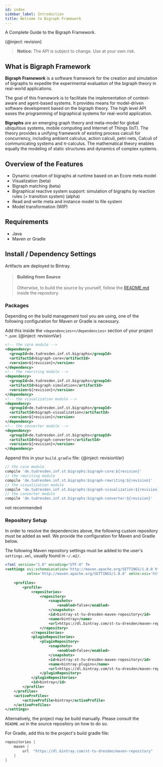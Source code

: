 ```yaml
---
id: index
sidebar_label: Introduction
title: Welcome to Bigraph Framework
---
```


<!--# Welcome to Bigraph Framework-->

A Complete Guide to the Bigraph Framework.

{@inject: revision}

> **Notice:** The API is subject to change. Use at your own risk.

## What is Bigraph Framework

**Bigraph Framework** is a software framework for the creation and simulation of bigraphs
to expedite the experimental evaluation of the bigraph theory in real-world applications.

The goal of this framework is to facilitate the implementation of context-aware and agent-based systems.
It provides means for model-driven software development based on the bigraph theory.
The high level API eases the programming of bigraphical systems for real-world application.

**Bigraphs** are an emerging graph theory and meta-model for global ubiquitous systems,
mobile computing and Internet of Things (IoT).
The theory provides a unifying framework of existing process calculi for concurrency,
including ambient calculus, action calculi, petri nets, Calculi of communicating
systems and π-calculus.
The mathematical theory enables equally the modeling of static structures
and dynamics of complex systems.

## Overview of the Features

- Dynamic creation of bigraphs at runtime based on an Ecore meta model
- Visualization (beta)
- Bigraph matching (beta)
- Bigraphical reactive system support: simulation of bigraphs by reaction rules (= transition system) (alpha)
- Read and write meta and instance model to file system
- Model transformation (WIP)

## Requirements

- Java
- Maven or Gradle

## Install / Dependency Settings

Artifacts are deployed to Bintray.

> #### Building from Source
> Otherwise, to build the source by yourself, follow the
> [README.md](https://git-st.inf.tu-dresden.de/bigraphs/bigraph-framework/blob/master/README.md)
> inside the repository.

### Packages

Depending on the build management tool you are using, one of the following
configuration for Maven or Gradle is necessary.


<!--DOCUSAURUS_CODE_TABS-->
<!--Maven-->
Add this inside the `<dependencies></dependencies>` section of your project `*.pom`:
{@inject: revisionVar}
```xml
<!-- the core module -->
<dependency>
  <groupId>de.tudresden.inf.st.bigraphs</groupId>
  <artifactId>bigraph-core</artifactId>
  <version>${revision}</version>
</dependency>
<!-- the rewriting module -->
<dependency>
  <groupId>de.tudresden.inf.st.bigraphs</groupId>
  <artifactId>bigraph-simulation</artifactId>
  <version>${revision}</version>
</dependency>
<!-- the visualization module -->
<dependency>
  <groupId>de.tudresden.inf.st.bigraphs</groupId>
  <artifactId>bigraph-visualization</artifactId>
  <version>${revision}</version>
</dependency>
<!-- the converter module -->
<dependency>
  <groupId>de.tudresden.inf.st.bigraphs</groupId>
  <artifactId>bigraph-converter</artifactId>
  <version>${revision}</version>
</dependency>
```

<!--Gradle-->

Append this in your `build.gradle` file:
{@inject: revisionVar}
```gradle
// the core module
compile 'de.tudresden.inf.st.bigraphs:bigraph-core:${revision}'
// the rewriting module
compile 'de.tudresden.inf.st.bigraphs:bigraph-rewriting:${revision}'
// the visualization module 
compile 'de.tudresden.inf.st.bigraphs:bigraph-visualization:${revision}'
// the converter module 
compile 'de.tudresden.inf.st.bigraphs:bigraph-converter:${revision}'
```

<!--Manually by Classpath-->

not recommended

<!--END_DOCUSAURUS_CODE_TABS-->

### Repository Setup

In order to resolve the dependencies above, the following custom repository
must be added as well. We provide the configuration for Maven and Gradle below.

<!--DOCUSAURUS_CODE_TABS-->

<!--Maven-->

The following Maven repository settings must be added to the user's `settings.xml`, usually found
in `~/.m2/`.

```xml
<?xml version="1.0" encoding="UTF-8" ?>
<settings xsi:schemaLocation='http://maven.apache.org/SETTINGS/1.0.0 http://maven.apache.org/xsd/settings-1.0.0.xsd'
          xmlns='http://maven.apache.org/SETTINGS/1.0.0' xmlns:xsi='http://www.w3.org/2001/XMLSchema-instance'>
    
    <profiles>
        <profile>
            <repositories>
                <repository>
                    <snapshots>
                        <enabled>false</enabled>
                    </snapshots>
                    <id>bintray-st-tu-dresden-maven-repository</id>
                    <name>bintray</name>
                    <url>https://dl.bintray.com/st-tu-dresden/maven-repository</url>
                </repository>
            </repositories>
            <pluginRepositories>
                <pluginRepository>
                    <snapshots>
                        <enabled>false</enabled>
                    </snapshots>
                    <id>bintray-st-tu-dresden-maven-repository</id>
                    <name>bintray-plugins</name>
                    <url>https://dl.bintray.com/st-tu-dresden/maven-repository</url>
                </pluginRepository>
            </pluginRepositories>
            <id>bintray</id>
        </profile>
    </profiles>
    <activeProfiles>
        <activeProfile>bintray</activeProfile>
    </activeProfiles>
</settings>
```
Alternatively, the project may be build manually. Please consult the `README.md` in the
source repository on how to do so.

<!--Gradle-->

For Gradle, add this to the project's build gradle file:

```gradle
repositories {
    maven {
        url  "https://dl.bintray.com/st-tu-dresden/maven-repository" 
    }
}
```

<!--END_DOCUSAURUS_CODE_TABS-->

<!--## Changelogs-->

<!--- Version: [v0.6-SNAPSHOT](changelogs/changelog_v0.6-SNAPSHOT.txt)-->